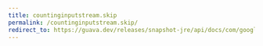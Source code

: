 ```yaml
---
title: countinginputstream.skip
permalink: /countinginputstream.skip/
redirect_to: https://guava.dev/releases/snapshot-jre/api/docs/com/google/common/io/CountingInputStream.html#skip-long-
---
```

